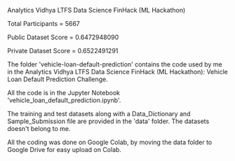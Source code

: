Analytics Vidhya LTFS Data Science FinHack (ML Hackathon) 

Total Participants = 5667

Public Dataset Score = 0.6472948090

Private Dataset Score = 0.6522491291



The folder 'vehicle-loan-default-prediction' contains the code used by me in the Analytics Vidhya LTFS Data Science FinHack (ML Hackathon): Vehicle Loan Default Prediction Challenge.

All the code is in the Jupyter Notebook 'vehicle_loan_default_prediction.ipynb'.

The training and test datasets along with a Data_Dictionary and Sample_Submission file are provided in the 'data' folder.
The datasets doesn't belong to me.

All the coding was done on Google Colab, by moving the data folder to Google Drive for easy upload on Colab.
